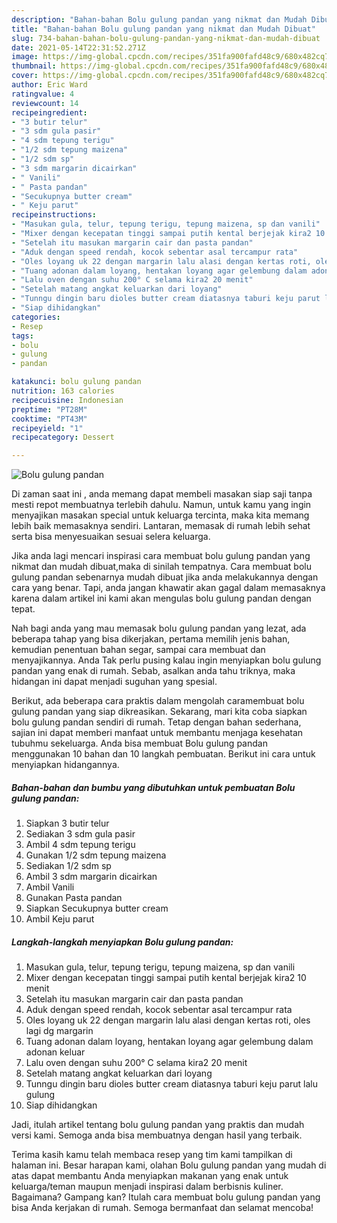 ```yaml
---
description: "Bahan-bahan Bolu gulung pandan yang nikmat dan Mudah Dibuat"
title: "Bahan-bahan Bolu gulung pandan yang nikmat dan Mudah Dibuat"
slug: 734-bahan-bahan-bolu-gulung-pandan-yang-nikmat-dan-mudah-dibuat
date: 2021-05-14T22:31:52.271Z
image: https://img-global.cpcdn.com/recipes/351fa900fafd48c9/680x482cq70/bolu-gulung-pandan-foto-resep-utama.jpg
thumbnail: https://img-global.cpcdn.com/recipes/351fa900fafd48c9/680x482cq70/bolu-gulung-pandan-foto-resep-utama.jpg
cover: https://img-global.cpcdn.com/recipes/351fa900fafd48c9/680x482cq70/bolu-gulung-pandan-foto-resep-utama.jpg
author: Eric Ward
ratingvalue: 4
reviewcount: 14
recipeingredient:
- "3 butir telur"
- "3 sdm gula pasir"
- "4 sdm tepung terigu"
- "1/2 sdm tepung maizena"
- "1/2 sdm sp"
- "3 sdm margarin dicairkan"
- " Vanili"
- " Pasta pandan"
- "Secukupnya butter cream"
- " Keju parut"
recipeinstructions:
- "Masukan gula, telur, tepung terigu, tepung maizena, sp dan vanili"
- "Mixer dengan kecepatan tinggi sampai putih kental berjejak kira2 10 menit"
- "Setelah itu masukan margarin cair dan pasta pandan"
- "Aduk dengan speed rendah, kocok sebentar asal tercampur rata"
- "Oles loyang uk 22 dengan margarin lalu alasi dengan kertas roti, oles lagi dg margarin"
- "Tuang adonan dalam loyang, hentakan loyang agar gelembung dalam adonan keluar"
- "Lalu oven dengan suhu 200° C selama kira2 20 menit"
- "Setelah matang angkat keluarkan dari loyang"
- "Tunngu dingin baru dioles butter cream diatasnya taburi keju parut lalu gulung"
- "Siap dihidangkan"
categories:
- Resep
tags:
- bolu
- gulung
- pandan

katakunci: bolu gulung pandan 
nutrition: 163 calories
recipecuisine: Indonesian
preptime: "PT28M"
cooktime: "PT43M"
recipeyield: "1"
recipecategory: Dessert

---
```



![Bolu gulung pandan](https://img-global.cpcdn.com/recipes/351fa900fafd48c9/680x482cq70/bolu-gulung-pandan-foto-resep-utama.jpg)

Di zaman  saat ini , anda memang dapat membeli masakan siap saji tanpa mesti repot membuatnya terlebih dahulu. Namun, untuk kamu yang ingin menyajikan masakan special untuk keluarga tercinta, maka kita memang lebih baik memasaknya sendiri. Lantaran, memasak di rumah lebih sehat serta bisa menyesuaikan sesuai selera keluarga.

Jika anda lagi mencari inspirasi cara membuat bolu gulung pandan yang nikmat dan mudah dibuat,maka di sinilah tempatnya. Cara membuat bolu gulung pandan  sebenarnya mudah dibuat jika anda melakukannya dengan cara yang benar. Tapi, anda jangan khawatir akan gagal dalam memasaknya 
karena dalam artikel ini kami akan mengulas bolu gulung pandan dengan tepat.  



Nah bagi anda yang mau memasak bolu gulung pandan yang lezat, ada beberapa tahap yang bisa dikerjakan, pertama memilih jenis bahan, kemudian penentuan bahan segar, sampai cara membuat dan menyajikannya. Anda Tak perlu pusing kalau ingin menyiapkan bolu gulung pandan yang enak di rumah. Sebab, asalkan anda  tahu triknya, maka hidangan ini dapat menjadi suguhan yang spesial.

Berikut, ada beberapa cara praktis  dalam mengolah caramembuat bolu gulung pandan yang siap dikreasikan. Sekarang, mari kita coba siapkan bolu gulung pandan sendiri di rumah. Tetap dengan bahan sederhana, sajian ini dapat memberi manfaat untuk membantu menjaga kesehatan tubuhmu sekeluarga. Anda bisa membuat Bolu gulung pandan menggunakan 10 bahan dan 10 langkah pembuatan. Berikut ini cara untuk menyiapkan hidangannya.

<!--inarticleads1-->

##### Bahan-bahan dan bumbu yang dibutuhkan untuk pembuatan Bolu gulung pandan:

1. Siapkan 3 butir telur
1. Sediakan 3 sdm gula pasir
1. Ambil 4 sdm tepung terigu
1. Gunakan 1/2 sdm tepung maizena
1. Sediakan 1/2 sdm sp
1. Ambil 3 sdm margarin dicairkan
1. Ambil  Vanili
1. Gunakan  Pasta pandan
1. Siapkan Secukupnya butter cream
1. Ambil  Keju parut




<!--inarticleads2-->

##### Langkah-langkah menyiapkan Bolu gulung pandan:

1. Masukan gula, telur, tepung terigu, tepung maizena, sp dan vanili
1. Mixer dengan kecepatan tinggi sampai putih kental berjejak kira2 10 menit
1. Setelah itu masukan margarin cair dan pasta pandan
1. Aduk dengan speed rendah, kocok sebentar asal tercampur rata
1. Oles loyang uk 22 dengan margarin lalu alasi dengan kertas roti, oles lagi dg margarin
1. Tuang adonan dalam loyang, hentakan loyang agar gelembung dalam adonan keluar
1. Lalu oven dengan suhu 200° C selama kira2 20 menit
1. Setelah matang angkat keluarkan dari loyang
1. Tunngu dingin baru dioles butter cream diatasnya taburi keju parut lalu gulung
1. Siap dihidangkan




Jadi, itulah artikel tentang  bolu gulung pandan  yang praktis dan mudah versi kami. Semoga anda bisa membuatnya dengan hasil yang terbaik. 

Terima kasih kamu telah membaca resep yang tim kami tampilkan di halaman ini. Besar harapan kami, olahan  Bolu gulung pandan yang mudah di atas dapat membantu Anda menyiapkan makanan yang enak untuk keluarga/teman maupun menjadi inspirasi dalam berbisnis kuliner. Bagaimana? Gampang kan? Itulah cara membuat bolu gulung pandan yang bisa Anda kerjakan di rumah. Semoga bermanfaat dan selamat mencoba!

